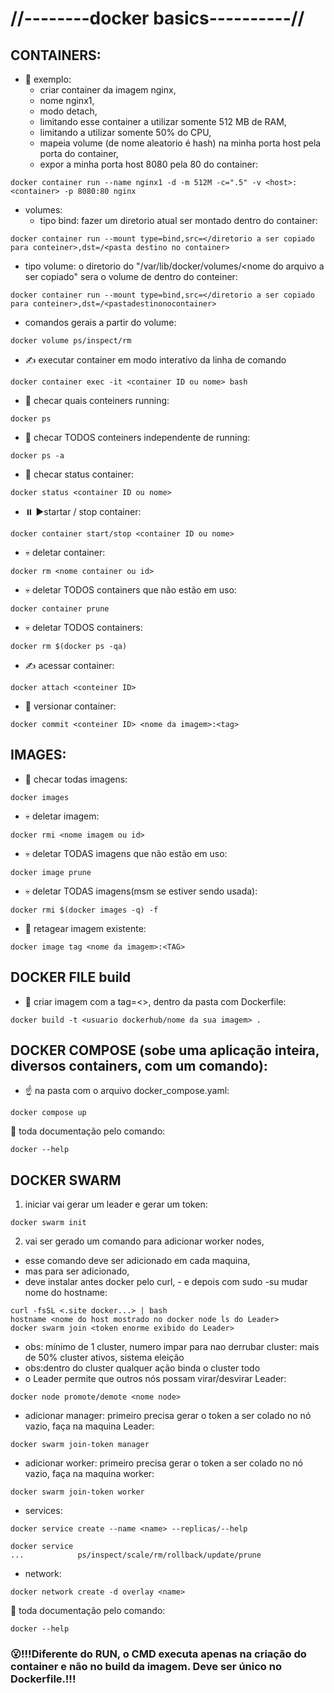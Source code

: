 # //--------docker basics----------//
## CONTAINERS:
- :baby: exemplo:
  -  criar container da imagem nginx, 
  -  nome nginx1, 
  -  modo detach, 
  -  limitando esse container a utilizar somente 512 MB de RAM,
  -  limitando a utilizar somente 50% do CPU,
  -  mapeia volume (de nome aleatorio é hash) na minha porta host pela porta do container, 
  -  expor a minha porta host 8080 pela 80 do container:
~~~
docker container run --name nginx1 -d -m 512M -c=".5" -v <host>:<container> -p 8080:80 nginx
~~~
- volumes: 
  - tipo bind: fazer um diretorio atual ser montado dentro do container:
~~~
docker container run --mount type=bind,src=</diretorio a ser copiado para conteiner>,dst=/<pasta destino no container>
~~~
  - tipo volume: o diretorio do "/var/lib/docker/volumes/<nome do arquivo a ser copiado" sera o volume de dentro do conteiner:
~~~
docker container run --mount type=bind,src=</diretorio a ser copiado para conteiner>,dst=/<pastadestinonocontainer>
~~~
  - comandos gerais a partir do volume: 
~~~
docker volume ps/inspect/rm
~~~
- :writing_hand: executar container em modo interativo da linha de comando
~~~
docker container exec -it <container ID ou nome> bash
~~~
- :eyes: checar quais conteiners running:
~~~
docker ps 
~~~
- :eyes: checar TODOS conteiners independente de running:
~~~
docker ps -a
~~~
- :eyes: checar status container:
~~~
docker status <container ID ou nome>
~~~
- :pause_button: :arrow_forward:startar / stop container:
~~~
docker container start/stop <container ID ou nome>
~~~
- :skull: deletar container:
~~~
docker rm <nome container ou id>
~~~
- :skull: deletar TODOS containers que não estão em uso:
~~~
docker container prune
~~~
- :skull: deletar TODOS containers:
~~~
docker rm $(docker ps -qa)
~~~
- :writing_hand: acessar container:
~~~
docker attach <conteiner ID>
~~~
- :trident: versionar container:
~~~
docker commit <conteiner ID> <nome da imagem>:<tag>
~~~
## IMAGES:
- :eyes: checar todas imagens:
~~~
docker images
~~~
- :skull: deletar imagem:
~~~
docker rmi <nome imagem ou id>
~~~
- :skull: deletar TODAS imagens que não estão em uso:
~~~
docker image prune
~~~
- :skull: deletar TODAS imagens(msm se estiver sendo usada):
~~~
docker rmi $(docker images -q) -f
~~~
- :currency_exchange: retagear imagem existente:
~~~
docker image tag <nome da imagem>:<TAG>
~~~
## DOCKER FILE build
- :baby: criar imagem com a tag=<>, dentro da pasta com Dockerfile:
~~~
docker build -t <usuario dockerhub/nome da sua imagem> .
~~~
## DOCKER COMPOSE (sobe uma aplicação inteira, diversos containers, com um comando):
- :point_up: na pasta com o arquivo docker_compose.yaml: 
~~~
docker compose up
~~~
 
:thinking: toda documentação pelo comando:
~~~
docker --help
~~~

## DOCKER SWARM
1) iniciar vai gerar um leader e gerar um token:
~~~
docker swarm init
~~~
2) vai ser gerado um comando para adicionar worker nodes,
 - esse comando deve ser adicionado em cada maquina, 
  - mas para ser adicionado,
   - deve instalar antes docker pelo curl, 
    - e depois com sudo -su mudar nome do hostname:
~~~
curl -fsSL <.site docker...> | bash
hostname <nome do host mostrado no docker node ls do Leader>
docker swarm join <token enorme exibido do Leader>
~~~
- obs: mínimo de 1 cluster, numero impar para nao derrubar cluster: mais de 50% cluster ativos, sistema eleição
- obs:dentro do cluster qualquer ação binda o cluster todo
- o Leader permite que outros nós possam virar/desvirar Leader:
~~~
docker node promote/demote <nome node>
~~~
- adicionar manager: primeiro precisa gerar o token a ser colado no nó vazio, faça na maquina Leader:
~~~
docker swarm join-token manager
~~~
- adicionar worker: primeiro precisa gerar o token a ser colado no nó vazio, faça na maquina worker:
~~~
docker swarm join-token worker
~~~
- services:
~~~
docker service create --name <name> --replicas/--help
~~~
~~~
docker service
...            ps/inspect/scale/rm/rollback/update/prune
~~~
- network:
~~~
docker network create -d overlay <name>
~~~
:thinking: toda documentação pelo comando:
~~~
docker --help
~~~
### :open_mouth:!!!Diferente do RUN, o CMD executa apenas na criação do container e não no build da imagem. Deve ser único no Dockerfile.!!!
